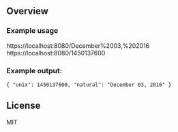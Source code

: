 ## Overview
### Example usage

https://localhost:8080/December%2003,%202016
https://localhost:8080/1450137600

### Example output:
```
{ "unix": 1450137600, "natural": "December 03, 2016" }
```

## License

MIT
